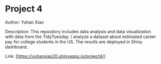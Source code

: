 # Project 4

Author: Yuhan Xiao

Description: This repository includes data analysis and data visualization with data from the TidyTuesday. I analyze a dataset about estimated career pay for college students in the US. The results are deployed in Shiny dashboard.

Link: [https://yuhanxiao20.shinyapps.io/project4/]